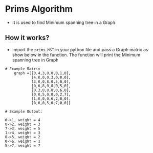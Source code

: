 # Prims Algorithm
- It is used to find Minimum spanning tree in a Graph

## How it works?

- Import the `prims_MST` in your python file and pass a Graph matrix as show below in the function. The function will print the Minimum spanning tree in Graph

```
# Example Matrix
    graph =[[0,4,3,0,0,0,1,0],
            [4,0,0,0,3,0,0,0],
            [3,0,0,8,0,5,0,0],
            [0,0,8,0,0,0,5,0],
            [0,3,0,0,0,0,6,0],
            [0,0,5,0,0,0,2,7],
            [1,0,0,0,6,2,0,0],
            [0,0,0,5,0,7,0,0]]

```

```
# Example Output:

0->1, weight = 4
0->2, weight = 3
7->3, weight = 5
1->4, weight = 3
6->5, weight = 2
0->6, weight = 1
5->7, weight = 7
```
